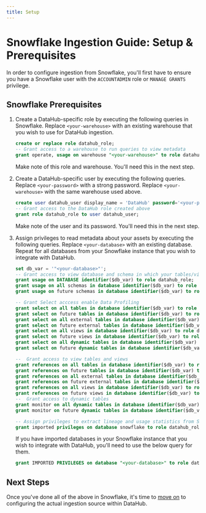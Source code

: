 ```yaml
---
title: Setup
---
```

# Snowflake Ingestion Guide: Setup & Prerequisites

In order to configure ingestion from Snowflake, you'll first have to ensure you have a Snowflake user with the `ACCOUNTADMIN` role or `MANAGE GRANTS` privilege.

## Snowflake Prerequisites

1. Create a DataHub-specific role by executing the following queries in Snowflake. Replace `<your-warehouse>` with an existing warehouse that you wish to use for DataHub ingestion.

   ```sql
   create or replace role datahub_role;
   -- Grant access to a warehouse to run queries to view metadata
   grant operate, usage on warehouse "<your-warehouse>" to role datahub_role;
   ```

   Make note of this role and warehouse. You'll need this in the next step.

2. Create a DataHub-specific user by executing the following queries. Replace `<your-password>` with a strong password. Replace `<your-warehouse>` with the same warehouse used above.

   ```sql
   create user datahub_user display_name = 'DataHub' password='<your-password>' default_role = datahub_role default_warehouse = '<your-warehouse>';
   -- Grant access to the DataHub role created above
   grant role datahub_role to user datahub_user;
   ```

   Make note of the user and its password. You'll need this in the next step.

3. Assign privileges to read metadata about your assets by executing the following queries. Replace `<your-database>` with an existing database. Repeat for all databases from your Snowflake instance that you wish to integrate with DataHub.

   ```sql
   set db_var = '"<your-database>"';
   -- Grant access to view database and schema in which your tables/views exist
   grant usage on DATABASE identifier($db_var) to role datahub_role;
   grant usage on all schemas in database identifier($db_var) to role datahub_role;
   grant usage on future schemas in database identifier($db_var) to role datahub_role;

   -- Grant Select acccess enable Data Profiling
   grant select on all tables in database identifier($db_var) to role datahub_role;
   grant select on future tables in database identifier($db_var) to role datahub_role;
   grant select on all external tables in database identifier($db_var) to role datahub_role;
   grant select on future external tables in database identifier($db_var) to role datahub_role;
   grant select on all views in database identifier($db_var) to role datahub_role;
   grant select on future views in database identifier($db_var) to role datahub_role;
   grant select on all dynamic tables in database identifier($db_var) to role datahub_role;
   grant select on future dynamic tables in database identifier($db_var) to role datahub_role;

   --  Grant access to view tables and views
   grant references on all tables in database identifier($db_var) to role datahub_role;
   grant references on future tables in database identifier($db_var) to role datahub_role;
   grant references on all external tables in database identifier($db_var) to role datahub_role;
   grant references on future external tables in database identifier($db_var) to role datahub_role;
   grant references on all views in database identifier($db_var) to role datahub_role;
   grant references on future views in database identifier($db_var) to role datahub_role;
   --  Grant access to dynamic tables
   grant monitor on all dynamic tables in database identifier($db_var) to role datahub_role;
   grant monitor on future dynamic tables in database identifier($db_var) to role datahub_role;

   -- Assign privileges to extract lineage and usage statistics from Snowflake by executing the below query.
   grant imported privileges on database snowflake to role datahub_role;

   ```

   If you have imported databases in your Snowflake instance that you wish to integrate with DataHub, you'll need to use the below query for them.

   ```sql
   grant IMPORTED PRIVILEGES on database "<your-database>" to role datahub_role;  
   ```

## Next Steps

Once you've done all of the above in Snowflake, it's time to [move on](configuration.md) to configuring the actual ingestion source within DataHub.


